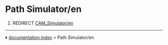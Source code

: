 # Path Simulator/en
1.  REDIRECT [CAM_Simulator/en](CAM_Simulator/en.md)



---
⏵ [documentation index](../README.md) > Path Simulator/en
